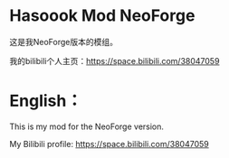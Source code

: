 
Hasoook Mod NeoForge
=======

这是我NeoForge版本的模组。

我的bilibili个人主页：https://space.bilibili.com/38047059

English：
============
This is my mod for the NeoForge version.

My Bilibili profile: https://space.bilibili.com/38047059
